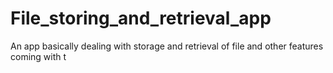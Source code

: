 # File_storing_and_retrieval_app
 An app basically dealing with storage and retrieval of file and other features coming with t
